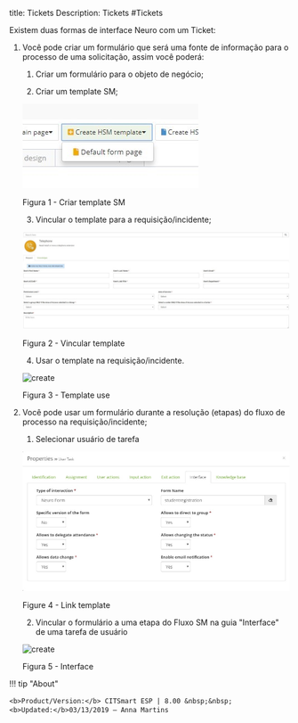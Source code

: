 title: Tickets
Description: Tickets
#Tickets

Existem duas formas de interface Neuro com um Ticket:

1.  Você pode criar um formulário que será uma fonte de informação para o processo de uma solicitação, assim você poderá:

    1.  Criar um formulário para o objeto de negócio;

    2.  Criar um template SM;
    
    ![create](images/neuro-sm-12.jpg)

    Figura 1 - Criar template SM
    
    3.  Vincular o template para a requisição/incidente;
    
    ![create](images/neuro-sm-2.jpg)

    Figura 2 - Vincular template
    
    4.  Usar o template na requisição/incidente.
    
    ![create](images/neuro-sm-3.jpg)

    Figura 3 - Template use
    

2.  Você pode usar um formulário durante a resolução (etapas) do fluxo de processo na requisição/incidente;

    1.  Selecionar usuário de tarefa
    
    ![create](images/neuro-sm-4.png)

    Figure 4 - Link template
    

    2.  Vincular o formulário a uma etapa do Fluxo SM na guia "Interface" de uma tarefa de usuário
    
    ![create](images/neuro-sm-5.png)

    Figura 5 - Interface
    

!!! tip "About"

    <b>Product/Version:</b> CITSmart ESP | 8.00 &nbsp;&nbsp;
    <b>Updated:</b>03/13/2019 – Anna Martins


